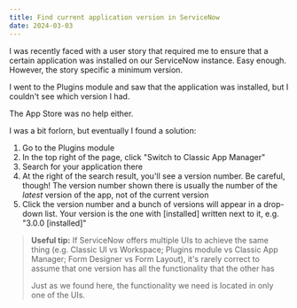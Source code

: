 ```yaml
---
title: Find current application version in ServiceNow
date: 2024-03-03
---
```


I was recently faced with a user story that required me to ensure that a certain application was installed on our ServiceNow instance. Easy enough. However, the story specific a minimum version.

I went to the Plugins module and saw that the application was installed, but I couldn't see which version I had.

The App Store was no help either.

I was a bit forlorn, but eventually I found a solution:

1. Go to the Plugins module
2. In the top right of the page, click "Switch to Classic App Manager"
3. Search for your application there
4. At the right of the search result, you'll see a version number. Be careful, though! The version number shown there is usually the number of the _latest_ version of the app, not of the current version
5. Click the version number and a bunch of versions will appear in a drop-down list. Your version is the one with [installed] written next to it, e.g. "3.0.0 [installed]"

> **Useful tip:** If ServiceNow offers multiple UIs to achieve the same thing (e.g. Classic UI vs Workspace; Plugins module vs Classic App Manager; Form Designer vs Form Layout), it's rarely correct to assume that one version has all the functionality that the other has
>
> Just as we found here, the functionality we need is located in only one of the UIs.
